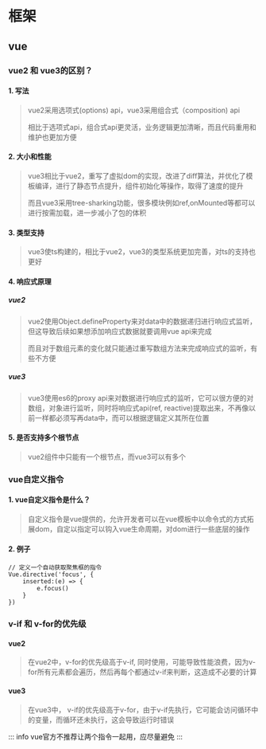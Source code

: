 # 框架

## vue

### vue2 和 vue3的区别？

#### 1. 写法

> vue2采用选项式(options) api，vue3采用组合式（composition) api
>
> 相比于选项式api，组合式api更灵活，业务逻辑更加清晰，而且代码重用和维护也更加方便

#### 2. 大小和性能

> vue3相比于vue2，重写了虚拟dom的实现，改进了diff算法，并优化了模板编译，进行了静态节点提升，组件初始化等操作，取得了速度的提升
>
> 而且vue3采用tree-sharking功能，很多模块例如ref,onMounted等都可以进行按需加载，进一步减小了包的体积

#### 3. 类型支持

> vue3使ts构建的，相比于vue2，vue3的类型系统更加完善，对ts的支持也更好

#### 4. 响应式原理

##### vue2

> vue2使用Object.defineProperty来对data中的数据递归进行响应式监听，但这导致后续如果想添加响应式数据就要调用vue api来完成
>
> 而且对于数组元素的变化就只能通过重写数组方法来完成响应式的监听，有些不方便

##### vue3

> vue3使用es6的proxy api来对数据进行响应式的监听，它可以很方便的对数组，对象进行监听，同时将响应式api(ref, reactive)提取出来，不再像以前一样都必须写再data中，而可以根据逻辑定义其所在位置

#### 5. 是否支持多个根节点

> vue2组件中只能有一个根节点，而vue3可以有多个

### vue自定义指令

#### 1. vue自定义指令是什么？

> 自定义指令是vue提供的，允许开发者可以在vue模板中以命令式的方式拓展dom，自定以指定可以钩入vue生命周期，对dom进行一些底层的操作

#### 2. 例子


```vue
// 定义一个自动获取聚焦框的指令
Vue.directive('focus', {
    inserted:(e) => {
        e.focus()
    }
})
```

### v-if 和 v-for的优先级

#### vue2

> 在vue2中，v-for的优先级高于v-if, 同时使用，可能导致性能浪费，因为v-for所有元素都会遍历，然后再每个都通过v-if来判断，这造成不必要的计算

#### vue3

> 在vue3中， v-if的优先级高于v-for，由于v-if先执行，它可能会访问循环中的变量，而循环还未执行，这会导致运行时错误

::: info
vue官方不推荐让两个指令一起用，应尽量避免
:::


